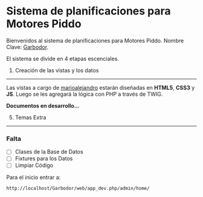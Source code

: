 Sistema de planificaciones para Motores Piddo
=============================================

Bienvenidos al sistema de planificaciones para Motores Piddo. Nombre Clave: [Garbodor][2].

El sistema se divide en 4 etapas escenciales.

1) Creación de las vistas y los datos
-------------------------------------

Las vistas a cargo de [marioalejandro][1] estarán diseñadas en **HTML5**, **CSS3** y **JS**.
Luego se les agregará la lógica con PHP a través de TWIG.


**Documentos en desarrollo...**

5) Temas Extra
-------------------
### Falta
  - [ ] Clases de la Base de Datos
  - [ ] Fixtures para los Datos
  - [ ] Limpiar Código

Para el inicio entrar a:

    http://localhost/Garbodor/web/app_dev.php/admin/home/

[1]: https://github.com/marioalejandro
[2]: http://draflaeon.github.io/Garbodor
